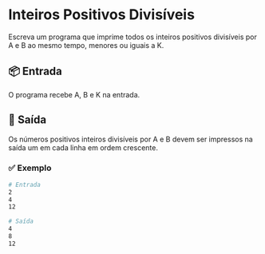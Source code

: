# Inteiros Positivos Divisíveis

Escreva um programa que imprime todos os inteiros positivos divisíveis por A e B ao mesmo tempo, menores ou iguais a K.

## 📦 Entrada

O programa recebe A, B e K na entrada.

## 🌷 Saída

Os números positivos inteiros divisíveis por A e B devem ser impressos na saída um em cada linha em ordem crescente.

### ✅ Exemplo

```bash
# Entrada
2
4
12

# Saída
4
8
12
```